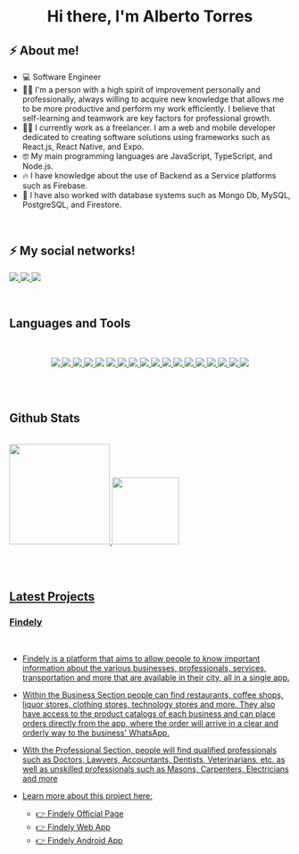 <h1 align="center">Hi there, I'm Alberto Torres </h1>

## ⚡ About me!

- 💻 Software Engineer
- 🧑‍🦰 I'm a person with a high spirit of improvement personally and professionally, always willing to acquire new knowledge that allows me to be more productive and perform my work efficiently. I believe that self-learning and teamwork are key factors for professional growth.
- 👨‍💻 I currently work as a freelancer. I am a web and mobile developer dedicated to creating software solutions using frameworks such as React.js, React Native, and Expo.
- 🤓 My main programming languages are JavaScript, TypeScript, and Node.js.
- 🔥 I have knowledge about the use of Backend as a Service platforms such as Firebase.
- 🍃 I have also worked with database systems such as Mongo Db, MySQL, PostgreSQL, and Firestore.

<br />

## ⚡ My social networks!

<a href="https://www.facebook.com/albert1998" target="_blank"> <img src="https://img.shields.io/badge/Facebook-1877F2?style=for-the-badge&logo=facebook&logoColor=white"/> </a>
<a href="https://twitter.com/Alberto_9808" target="_blank"> <img src="	https://img.shields.io/badge/Twitter-1DA1F2?style=for-the-badge&logo=twitter&logoColor=white"/> </a>
<a href="www.linkedin.com/in/albert1998" target="_blank"> <img src="https://img.shields.io/badge/LinkedIn-0077B5?style=for-the-badge&logo=linkedin&logoColor=white"/> </a>

<br />

## Languages and Tools
<br />
<p align="center">
    <a href="" target="_blank"> <img src="https://img.shields.io/badge/Ubuntu-E95420?style=for-the-badge&logo=ubuntu&logoColor=white"/> </a>
    <a href="" target="_blank"> <img src="https://img.shields.io/badge/Windows-0078D6?style=for-the-badge&logo=windows&logoColor=white"/> </a>
    <a href="" target="_blank"> <img src="https://img.shields.io/badge/Android-3DDC84?style=for-the-badge&logo=android&logoColor=white"/> </a>
    <a href="" target="_blank"> <img src="https://img.shields.io/badge/JavaScript-F7DF1E?style=for-the-badge&logo=javascript&logoColor=black"/> </a>
    <a href="" target="_blank"><img src="https://img.shields.io/badge/TypeScript-007ACC?style=for-the-badge&logo=typescript&logoColor=white"/></a>
    <a href="" target="_blank"> <img src="https://img.shields.io/badge/Node.js-43853D?style=for-the-badge&logo=node.js&logoColor=white"/> </a>
    <a href="" target="_blank"> <img src="https://img.shields.io/badge/HTML5-E34F26?style=for-the-badge&logo=html5&logoColor=white"/> </a>
    <a href="" target="_blank"> <img src="https://img.shields.io/badge/CSS3-1572B6?style=for-the-badge&logo=css3&logoColor=white"/> </a>
    <a href="" target="_blank"> <img src="https://img.shields.io/badge/React-20232A?style=for-the-badge&logo=react&logoColor=61DAFB"/> </a>
    <a href="" target="_blank"> <img src="https://img.shields.io/badge/React_Router-CA4245?style=for-the-badge&logo=react-router&logoColor=white"/> </a>
    <a href="" target="_blank"> <img src="https://img.shields.io/badge/React_Native-20232A?style=for-the-badge&logo=react&logoColor=61DAFB"/> </a>
    <a href="" target="_blank"> <img src="https://img.shields.io/badge/Bootstrap-563D7C?style=for-the-badge&logo=bootstrap&logoColor=white"/> </a>
    <a href="" target="_blank"> <img src="https://img.shields.io/badge/Material--UI-0081CB?style=for-the-badge&logo=material-ui&logoColor=white"/> </a>
    <a href="" target="_blank"> <img src="https://img.shields.io/badge/MongoDB-4EA94B?style=for-the-badge&logo=mongodb&logoColor=white"/> </a>
    <a href="" target="_blank"> <img src="https://img.shields.io/badge/PostgreSQL-316192?style=for-the-badge&logo=postgresql&logoColor=white"/> </a>
    <a href="" target="_blank"> <img src="https://img.shields.io/badge/MySQL-00000F?style=for-the-badge&logo=mysql&logoColor=white"/> </a>
    <a href="" target="_blank"> <img src="https://img.shields.io/badge/Microsoft_Excel-217346?style=for-the-badge&logo=microsoft-excel&logoColor=white"/> </a>
    <a href="" target="_blank"> <img src="https://img.shields.io/badge/Microsoft_Word-2B579A?style=for-the-badge&logo=microsoft-word&logoColor=white"/> </a>
</p>
<br /><br />

## Github Stats
<br />
<div>
  <a href="https://github.com/Donnis1998">
  <img height="180em" src="https://github-readme-stats.vercel.app/api?username=Donnis1998&theme=blue-green"/>
  <img height="120em" src="https://github-readme-stats.vercel.app/api/top-langs/?username=Donnis1998&theme=blue-green"/>
</div>

<br /><br />

## **Latest Projects**

### **Findely** 
<br />

- Findely is a platform that aims to allow people to know important information about the various businesses, professionals, services, transportation and more that are available in their city, all in a single app.

- Within the Business Section people can find restaurants, coffee shops, liquor stores, clothing stores, technology stores and more. They also have access to the product catalogs of each business and can place orders directly from the app, where the order will arrive in a clear and orderly way to the business' WhatsApp.

- With the Professional Section, people will find qualified professionals such as Doctors, Lawyers, Accountants, Dentists, Veterinarians, etc. as well as unskilled professionals such as Masons, Carpenters, Electricians and more

- Learn more about this project here:

  -  <a href="https://findelyec.com/" target="_blank">👉 Findely Official Page</a>
  -  <a href="https://app.findelyec.com/" target="_blank">👉 Findely Web App</a>
  -  <a href="https://play.google.com/store/apps/details?id=com.findely.findely&hl=es&gl=US" target="_blank">👉 Findely Android App</a>